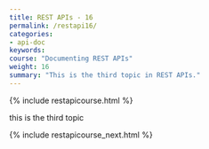 ```yaml
---
title: REST APIs - 16
permalink: /restapi16/
categories:
- api-doc
keywords: 
course: "Documenting REST APIs"
weight: 16
summary: "This is the third topic in REST APIs."
---
```


{% include restapicourse.html %}

this is the third topic

{% include restapicourse_next.html %}



